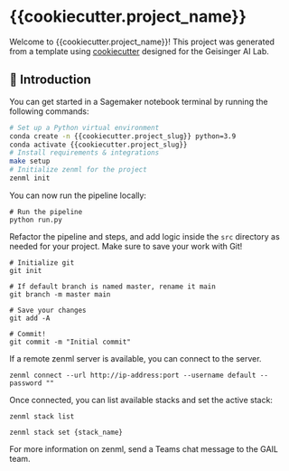 # {{cookiecutter.project_name}}


Welcome to {{cookiecutter.project_name}}! This project was generated from a template using [cookiecutter](https://www.cookiecutter.io/) designed for the Geisinger AI Lab.


## 👋 Introduction

You can get started in a Sagemaker notebook terminal by running the following commands:

```bash
# Set up a Python virtual environment
conda create -n {{cookiecutter.project_slug}} python=3.9
conda activate {{cookiecutter.project_slug}}
# Install requirements & integrations
make setup
# Initialize zenml for the project 
zenml init
```

You can now run the pipeline locally: 

```
# Run the pipeline
python run.py
```

Refactor the pipeline and steps, and add logic inside the
`src` directory as needed for your project. Make sure to save your work with Git!

```
# Initialize git
git init

# If default branch is named master, rename it main
git branch -m master main

# Save your changes
git add -A

# Commit!
git commit -m "Initial commit"
```

If a remote zenml server is available, you can connect to the server.
```
zenml connect --url http://ip-address:port --username default --password ""
```

Once connected, you can list available stacks and set the active stack:

```
zenml stack list

zenml stack set {stack_name}
```

For more information on zenml, send a Teams chat message to the GAIL team.
